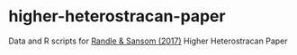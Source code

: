# higher-heterostracan-paper

Data and R scripts for [Randle &amp; Sansom (2017)](https://academic.oup.com/zoolinnean/article/181/4/910/3924641) Higher Heterostracan Paper

